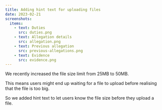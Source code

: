 ```yaml
---
title: Adding hint text for uploading files
date: 2023-02-21
screenshots:
  items:
    - text: Duties
      src: duties.png
    - text: Allegation details
      src: allegation.png
    - text: Previous allegation
      src: previous-allegations.png
    - text: Evidence
      src: evidence.png
---
```


We recently increased the file size limit from 25MB to 50MB.

This means users might end up waiting for a file to upload before realising that the file is too big.

So we added hint text to let users know the file size before they upload a file.
